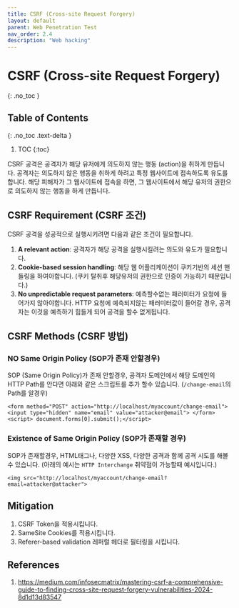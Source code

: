 ```yaml
---
title: CSRF (Cross-site Request Forgery)
layout: default
parent: Web Penetration Test
nav_order: 2.4
description: "Web hacking"
---
```


# CSRF (Cross-site Request Forgery)

{: .no_toc }

## Table of Contents
{: .no_toc .text-delta }

1. TOC
{:toc}

CSRF 공격은 공격자가 해당 유저에게 의도하지 않는 행동 (action)을 취하게 만듭니다. 공격자는 의도하지 않은 행동을 취하게 하려고 특정 웹사이트에 접속하도록 유도를 합니다. 해당 피해자가 그 웹사이트에 접속을 하면, 그 웹사이트에서 해당 유저의 권한으로 의도하지 않는 행동을 하게 만듭니다.


## CSRF Requirement (CSRF 조건)

CSRF 공격을 성공적으로 실행시키려면 다음과 같은 조건이 필요합니다.

1. **A relevant action**: 공격자가 해당 공격을 실행시킬려는 의도와 유도가 필요합니다. 
2. **Cookie-based session handling**: 해당 웹 어플리케이션이 쿠키기반의 세션 핸들링을 하여아합니다. (쿠키 탈취후 해당유저의 권한으로 인증이 가능하기 때문입니다.)
3. **No unpredictable request parameters**: 예측할수없는 패러미터가 요청에 들어가지 않아야합니다. HTTP 요청에 예측되지않는 패러미터값이 들어갈 경우, 공격자는 이것을 예측하기 힘들게 되어 공격을 할수 없게됩니다.

## CSRF Methods (CSRF 방법)

### NO Same Origin Policy (SOP가 존재 안할경우)

SOP (Same Origin Policy)가 존재 안할경우, 공격자 도메인에서 해당 도메인의 HTTP Path를 안다면 아래와 같은 스크립트를 추가 할수 있습니다. (`/change-email`의 Path를 알경우)

```
<form method="POST" action="http://localhost/myaccount/change-email"> <input type="hidden" name="email" value="attacker@email"> </form> <script> document.forms[0].submit();</script>
```
### Existence of Same Origin Policy (SOP가 존재할 경우)

SOP가 존재할경우, HTML태그나, 다양한 XSS, 다양한 공격과 함께 공격 시도를 해볼 수 있습니다. (아래의 예시는 `HTTP Interchange` 취약점이 가능할때 예시입니다.)

```
<img src="http://localhost/myaccount/change-email?email=attacker@attacker">
```

## Mitigation
1. CSRF Token을 적용시킵니다.
2. SameSite Cookies를 적용시킵니다.
3. Referer-based validation 레퍼럴 헤더로 필터링을 시킵니다.


## References
1. https://medium.com/infosecmatrix/mastering-csrf-a-comprehensive-guide-to-finding-cross-site-request-forgery-vulnerabilities-2024-8d1d13d83547